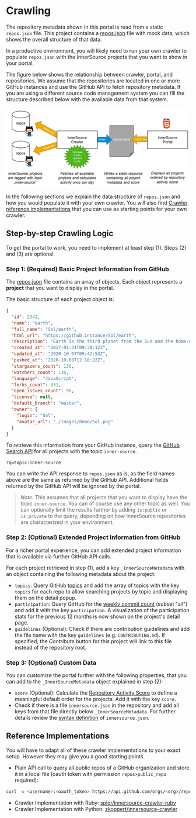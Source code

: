 # Crawling

The repository metadata shown in this portal is read from a static `repos.json` file. This project contains a [repos.json](../repos.json) file with mock data, which shows the overall structure of that data.

In a productive environment, you will likely need to run your own crawler to populate `repos.json` with the InnerSource projects that you want to show in your portal.

The figure below shows the relationship between crawler, portal, and repositories. We assume that the repositories are located in one or more GitHub instances and use the GitHub API to fetch repository metadata. If you are using a different source code management system you can fill the structure described below with the available data from that system.

![Crawling InnerSource projects](ecosystem.png)

In the following sections we explain the data structure of `repos.json` and how you would populate it with your own crawler. You will also find [Crawler reference implementations](#reference-implementations) that you can use as starting points for your own crawler.

## Step-by-step Crawling Logic

To get the portal to work, you need to implement at least step (1). Steps (2) and (3) are optional.

### Step 1: (Required) Basic Project Information from GitHub

The [repos.json](../repos.json) file contains an array of objects. Each object represents a **project** that you want to display in the portal.

The basic structure of each project object is:

``` json
{
  "id": 2342,
  "name": "earth",
  "full_name": "Sol/earth",
  "html_url": "https://github.instance/Sol/earth",
  "description": "Earth is the third planet from the Sun and the home-world of humanity.",
  "created_at": "2017-01-31T09:39:12Z",
  "updated_at": "2020-10-07T09:42:53Z",
  "pushed_at": "2020-10-08T12:18:22Z",
  "stargazers_count": 136,
  "watchers_count": 136,
  "language": "JavaScript",
  "forks_count": 331,
  "open_issues_count": 98,
  "license": null,
  "default_branch": "master",
  "owner": {
    "login": "Sol",
    "avatar_url": "./images/demo/Sol.png"
  }
}
```

To retrieve this information from your GitHub instance, query the [GitHub Search API](https://developer.github.com/v3/search/) for all projects with the topic `inner-source`.

   ```
   ?q=topic:inner-source
   ```

You can write the API response to `repos.json` as is, as the field names above are the same as returned by the GitHub API. Additional fields returned by the GitHub API will be ignored by the portal.

 > *Note:* This assumes that all projects that you want to display have the topic `inner-source`. You can of course use any other topic as well. You can optionally limit the results further  by adding `is:public` or `is:private` to the query, depending on how InnerSource repositories are characterized in your environment.

### Step 2: (Optional) Extended Project Information from GitHub

For a richer portal experience, you can add extended project information that is available via further GitHub API calls.

For each project retrieved in step (1), add a key `_InnerSourceMetadata` with an object containing the following metadata about the project:

* `topics`: Query GitHub [topics](https://docs.github.com/en/rest/reference/repos#get-all-repository-topics) and add the array of topics with the key `topics` for each repo to allow searching projects by topic and displaying them on the detail popup.
* `participation`: Query GitHub for the [weekly commit count](https://docs.github.com/en/free-pro-team@latest/rest/reference/repos#get-the-weekly-commit-count) (subset "all") and add it with the key `participation`. A visualization of the participation stats for the previous 12 months is now shown on the project's detail page.
* `guidelines` (Optional): Check if there are contribution guidelines and add the file name with the key `guidelines` (e.g. `CONTRIBUTING.md`). If specified, the *Contribute* button for this project will link to this file instead of the repository root.
  
### Step 3: (Optional) Custom Data

You can customize the portal further with the following properties, that you can add to the `_InnerSourceMetadata` object explained in step (2):

* `score` (Optional): Calculate the [Repository Activity Score](https://patterns.innersourcecommons.org/p/repository-activity-score) to define a meaningful default order for the projects. Add it with the key `score`.
* Check if there is a file `innersource.json` in the repository and add all keys from that file directly below `_InnerSourceMetadata`. For further details review the [syntax definition](LISTING.md#syntax-definition-of-innersourcejson) of `innersource.json`.

## Reference Implementations

You will have to adapt all of these crawler implementations to your exact setup. However they may give you a good starting points.

* Plain API call to query all public repos of a GitHub organization and store it in a local file (oauth token with permission `repos>public_repo` required):
``` sh
curl -u <username>:<oauth_token> https://api.github.com/orgs/<org>/repos?type=public > repos.json
```
* Crawler Implementation with Ruby: [spier/innersource-crawler-ruby](https://github.com/spier/innersource-crawler-ruby)
* Crawler Implementation with Python: [zkoppert/innersource-crawler](https://github.com/zkoppert/innersource-crawler)
